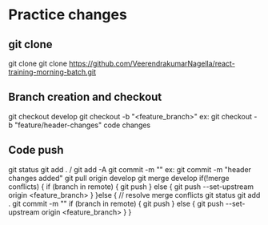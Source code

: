 # Practice changes

## git clone

git clone <url>
git clone https://github.com/VeerendrakumarNagella/react-training-morning-batch.git


## Branch creation and checkout

git checkout develop
git checkout -b "<feature_branch>"
ex: git checkout -b "feature/header-changes"
code changes

## Code push

git status
git add . / git add -A
git commit -m "<commit message>"
ex: git commit -m "header changes added"
git pull origin develop
git merge develop
if(!merge conflicts) {
  if (branch in remote) {
    git push
  }
  else {
    git push --set-upstream origin <feature_branch>
  }
}else {
  // resolve merge conflicts
  git status
  git add .
  git commit -m "<commit message>"
  if (branch in remote) {
    git push
  }
  else {
    git push --set-upstream origin <feature_branch>
  }
}

